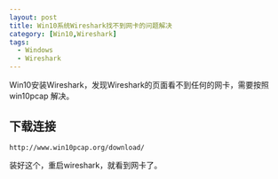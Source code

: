```yaml
---
layout: post
title: Win10系统Wireshark找不到网卡的问题解决
category: [Win10,Wireshark]
tags:
  - Windows
  - Wireshark
---
```


Win10安装Wireshark，发现Wireshark的页面看不到任何的网卡，需要按照 win10pcap 解决。
<!--more-->

## 下载连接

```
http://www.win10pcap.org/download/
```

装好这个，重启wireshark，就看到网卡了。